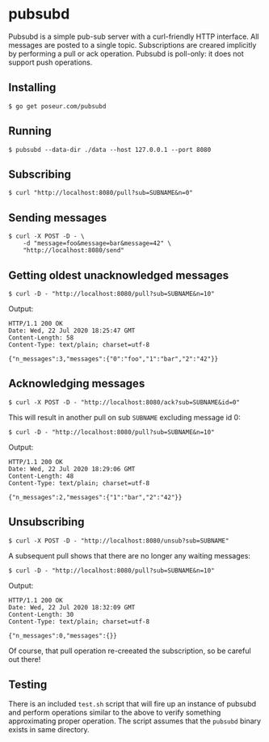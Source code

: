 # pubsubd

Pubsubd is a simple pub-sub server with a curl-friendly HTTP interface. All messages are posted to a single topic. Subscriptions are creared implicitly by performing a pull or ack operation. Pubsubd is poll-only: it does not support push operations.

## Installing

```
$ go get poseur.com/pubsubd
```

## Running

```
$ pubsubd --data-dir ./data --host 127.0.0.1 --port 8080
```

## Subscribing

```
$ curl "http://localhost:8080/pull?sub=SUBNAME&n=0"
```

## Sending messages

```
$ curl -X POST -D - \
    -d "message=foo&message=bar&message=42" \
    "http://localhost:8080/send"
```

## Getting oldest unacknowledged messages

```
$ curl -D - "http://localhost:8080/pull?sub=SUBNAME&n=10"
```

Output:

```
HTTP/1.1 200 OK
Date: Wed, 22 Jul 2020 18:25:47 GMT
Content-Length: 58
Content-Type: text/plain; charset=utf-8

{"n_messages":3,"messages":{"0":"foo","1":"bar","2":"42"}}
```

## Acknowledging messages

```
$ curl -X POST -D - "http://localhost:8080/ack?sub=SUBNAME&id=0"
```

This will result in another pull on sub `SUBNAME` excluding message id 0:

```
$ curl -D - "http://localhost:8080/pull?sub=SUBNAME&n=10"
```

Output:

```
HTTP/1.1 200 OK
Date: Wed, 22 Jul 2020 18:29:06 GMT
Content-Length: 48
Content-Type: text/plain; charset=utf-8

{"n_messages":2,"messages":{"1":"bar","2":"42"}}
```

## Unsubscribing

```
$ curl -X POST -D - "http://localhost:8080/unsub?sub=SUBNAME"
```

A subsequent pull shows that there are no longer any waiting messages:


```
$ curl -D - "http://localhost:8080/pull?sub=SUBNAME&n=10"
```

Output:

```
HTTP/1.1 200 OK
Date: Wed, 22 Jul 2020 18:32:09 GMT
Content-Length: 30
Content-Type: text/plain; charset=utf-8

{"n_messages":0,"messages":{}}
```

Of course, that pull operation re-creeated the subscription, so be careful out  there!

## Testing

There is an included `test.sh` script that will fire up an instance of pubsubd and perform operations similar to the above to verify something approximating proper operation. The script assumes that the `pubsubd` binary exists in same directory. 
